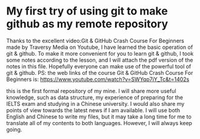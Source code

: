 # My first try of using git to make github as my remote repository
Thanks to the excellent video:Git & GitHub Crash Course For Beginners made by Traversy Media on Youtube, I have learned the basic operation of git & github.
To make it more convenient for you to learn git & github, I took some notes according to the lesson, and I will attach the pdf version of the notes in this file. Hopefully everyone can make use of the powerful tool of git & github.
PS: the web links of the course Git & GitHub Crash Course For Beginners is: https://www.youtube.com/watch?v=SWYqp7iY_Tc&t=1402s

this is the first formal repository of my mine. I will share more useful knowledge, such as data structure, my experience of preparing for the IELTS exam and studying in a Chinese university. I would also share my points of view towards the latest news if I am available. I will use both English and Chinese to write my files, but it may take a long time for me to translate all of my contents to both languages. However, I will always keep going.